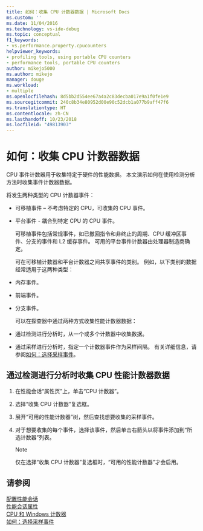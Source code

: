 ```yaml
---
title: 如何：收集 CPU 计数器数据 | Microsoft Docs
ms.custom: ''
ms.date: 11/04/2016
ms.technology: vs-ide-debug
ms.topic: conceptual
f1_keywords:
- vs.performance.property.cpucounters
helpviewer_keywords:
- profiling tools, using portable CPU counters
- performance tools, portable CPU counters
author: mikejo5000
ms.author: mikejo
manager: douge
ms.workload:
- multiple
ms.openlocfilehash: 8d5bb2d554ee67a4a2c83decba017e9a1f0fe1e9
ms.sourcegitcommit: 240c8b34e80952d00e90c52dcb1a077b9aff47f6
ms.translationtype: HT
ms.contentlocale: zh-CN
ms.lasthandoff: 10/23/2018
ms.locfileid: "49813903"
---
```

# <a name="how-to-collect-cpu-counter-data"></a>如何：收集 CPU 计数器数据

CPU 事件计数器用于收集特定于硬件的性能数据。 本文演示如何在使用检测分析方法时收集事件计数器数据。

将发生两种类型的 CPU 计数器事件：

- 可移植事件 – 不考虑特定的 CPU，可收集的 CPU 事件。

- 平台事件 - 耦合到特定 CPU 的 CPU 事件。

  可移植事件包括常规事件，如已撤回指令和非终止的周期、CPU 缓冲区事件、分支的事件和 L2 缓存事件。 可用的平台事件计数器由处理器制造商确定。

  可在可移植计数器和平台计数器之间共享事件的类别。 例如，以下类别的数据经常适用于这两种类型：

- 内存事件。

- 前端事件。

- 分支事件。

  可以在探查器中通过两种方式收集性能计数器数据：

- 通过检测进行分析时，从一个或多个计数器中收集数据。

- 通过采样进行分析时，指定一个计数器事件作为采样间隔。 有关详细信息，请参阅[如何：选择采样事件](../profiling/how-to-choose-sampling-events.md)。

## <a name="to-collect-cpu-performance-counter-data-when-you-profile-by-instrumentation"></a>通过检测进行分析时收集 CPU 性能计数器数据

1. 在性能会话“属性页”上，单击“CPU 计数器”。

2. 选择“收集 CPU 计数器”复选框。

3. 展开“可用的性能计数器”树，然后查找想要收集的采样事件。

4. 对于想要收集的每个事件，选择该事件，然后单击右箭头以将事件添加到“所选计数器”列表。

    > [!NOTE]
    > 仅在选择“收集 CPU 计数器”复选框时，“可用的性能计数器”才会启用。

## <a name="see-also"></a>请参阅

[配置性能会话](../profiling/configuring-performance-sessions.md)  
[性能会话属性](../profiling/performance-session-properties.md)  
[CPU 和 Windows 计数器](../profiling/cpu-and-windows-counters.md)  
[如何：选择采样事件](../profiling/how-to-choose-sampling-events.md)